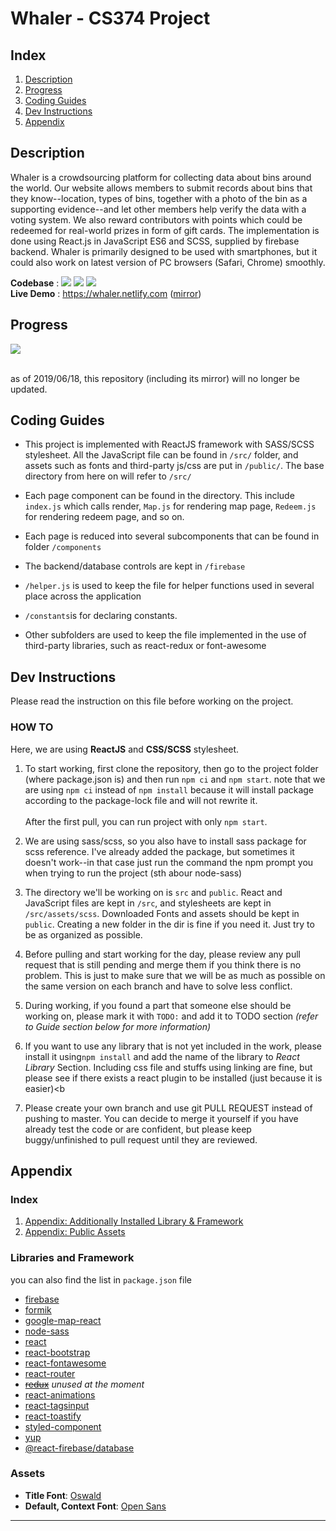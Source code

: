# **Whaler** - CS374 Project

## **Index**
1. [Description](#description)
2. [Progress](#progress)
3. [Coding Guides](#coding-guides)
4. [Dev Instructions](#dev-instructions)
5. [Appendix](#Appendix)

## **Description**
Whaler is a crowdsourcing platform for collecting data about bins around the world. Our website allows members to submit records about bins that they know--location, types of bins, together with a photo of the bin as a supporting evidence--and let other members help verify the data with a voting system. We also reward contributors with points which could be redeemed for real-world prizes in form of gift cards. The implementation is done using React.js in JavaScript ES6 and SCSS, supplied by firebase backend. Whaler is primarily designed to be used with smartphones, but it could also work on latest version of PC browsers (Safari, Chrome) smoothly.

**Codebase** : ![](https://img.shields.io/badge/npm-6.4.1-yellow.svg)
![](https://img.shields.io/badge/react-16.8.6-red.svg)
![](https://img.shields.io/badge/firebase-5.10.1-blue.svg)<br>
**Live Demo** : https://whaler.netlify.com ([mirror](https://whalerz.netlify.com))

## **Progress**
![](https://img.shields.io/badge/status-completed-green.svg)

<br>as of 2019/06/18, this repository (including its mirror) will no longer be updated.

## **Coding Guides**
* This project is implemented with ReactJS framework with SASS/SCSS stylesheet. All the JavaScript file can be found in `/src/` folder, and assets such as fonts and third-party js/css are put in `/public/`. The base directory from here on will refer to `/src/`

* Each page component can be found in the directory. This include `index.js` which calls render, `Map.js` for rendering map page, `Redeem.js` for rendering redeem page, and so on.

* Each page is reduced into several subcomponents that can be found in folder `/components`


* The backend/database controls are kept in `/firebase`

* `/helper.js` is used to keep the file for helper functions used in several place across the application

* `/constants`is for declaring constants.

* Other subfolders are used to keep the file implemented in the use of third-party libraries, such as react-redux or font-awesome

## **Dev Instructions**
Please read the instruction on this file before working on the project.

### HOW TO
Here, we are using **ReactJS** and **CSS/SCSS** stylesheet.

1. To start working, first clone the repository, then go to the project folder (where package.json is) and then run `npm ci` and `npm start`. note that we are using `npm ci` instead of `npm install` because it will install package according to the package-lock file and will not rewrite it.
<br><br>After the first pull, you can run project with only `npm start`.

2. We are using sass/scss, so you also have to install sass package for scss reference. I've already added the package, but sometimes it doesn't work--in that case just run the command the npm prompt you when trying to run the project (sth abour node-sass)

3. The directory we'll be working on is `src` and `public`. React and JavaScript files are kept in `/src`, and stylesheets are kept in `/src/assets/scss`. Downloaded Fonts and assets should be kept in `public`. Creating a new folder in the dir is fine if you need it. Just try to be as organized as possible.

4. Before pulling and start working for the day, please review any pull request that is still pending and merge them if you think there is no problem. This is just to make sure that we will be as much as possible on the same version on each branch and have to solve less conflict.

5. During working, if you found a part that someone else should be working on, please mark it with `TODO:` and add it to TODO section *(refer to Guide section below for more information)*

5. If you want to use any library that is not yet included in the work, please install it using`npm install` and add the name of the library to *React Library* Section. Including css file and stuffs using linking are fine, but please see if there exists a react plugin to be installed (just because it is easier)<b

6. Please create your own branch and use git PULL REQUEST instead of pushing to master. You can decide to merge it yourself if you have already test the code or are confident, but please keep buggy/unfinished to pull request until they are reviewed.

## **Appendix**

### **Index**
1. [Appendix: Additionally Installed Library & Framework](#Libraries-and-Framework)
2. [Appendix: Public Assets](#Assets)

### Libraries and Framework
you can also find the list in `package.json` file
- [firebase](https://firebase.google.com/?gclid=Cj0KCQiAxNnfBRDwARIsAJlH29DkGiYpDh3s0DOPre_sJG9q66-aNFBNOoSL3MEp3OAXBUAlu4ejy_YaAly4EALw_wcB)
- [formik](https://jaredpalmer.com/formik/)
- [google-map-react](https://github.com/google-map-react/google-map-react)
- [node-sass](https://github.com/sass/node-sass)
- [react](https://reactjs.org)
- [react-bootstrap](https://react-bootstrap.netlify.com)
- [react-fontawesome](https://fontawesome.com)
- [react-router](https://reacttraining.com/react-router/core/guides/philosophy)
- ~~[redux](https://redux.js.org)~~ *unused at the moment*
- [react-animations](https://github.com/FormidableLabs/react-animations)
- [react-tagsinput](https://github.com/olahol/react-tagsinput)
- [react-toastify](https://fkhadra.github.io/react-toastify)
- [styled-component](https://www.styled-components.com)
- [yup](https://github.com/jquense/yup)
- [@react-firebase/database](https://react-firebase-js.com)

### Assets
- **Title Font**: [Oswald](https://fonts.google.com/specimen/Oswald)
- **Default, Context Font**: [Open Sans](https://fonts.google.com/specimen/Open+Sans)

---
